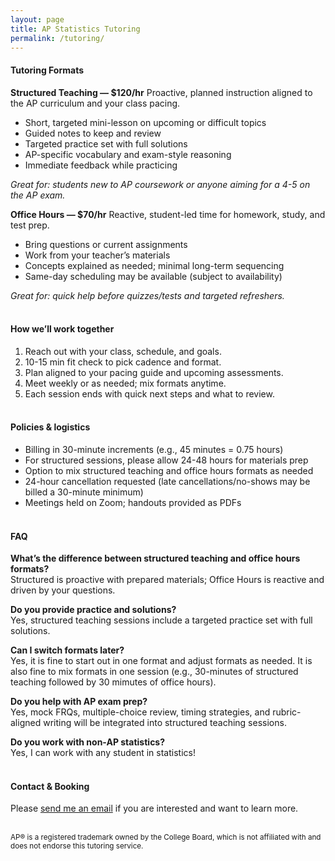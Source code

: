 ```yaml
---
layout: page
title: AP Statistics Tutoring
permalink: /tutoring/
---
```

#### **Tutoring Formats**
**Structured Teaching — $120/hr**
Proactive, planned instruction aligned to the AP curriculum and your class pacing.

- Short, targeted mini-lesson on upcoming or difficult topics  
- Guided notes to keep and review  
- Targeted practice set with full solutions  
- AP-specific vocabulary and exam-style reasoning  
- Immediate feedback while practicing

*Great for: students new to AP coursework or anyone aiming for a 4-5 on the AP exam.*
<br>

**Office Hours — $70/hr**
Reactive, student-led time for homework, study, and test prep.

- Bring questions or current assignments  
- Work from your teacher’s materials  
- Concepts explained as needed; minimal long-term sequencing  
- Same-day scheduling may be available (subject to availability)

*Great for: quick help before quizzes/tests and targeted refreshers.*
<br><br>

#### **How we’ll work together**
1) Reach out with your class, schedule, and goals.  
2) 10-15 min fit check to pick cadence and format.  
3) Plan aligned to your pacing guide and upcoming assessments.  
4) Meet weekly or as needed; mix formats anytime.  
5) Each session ends with quick next steps and what to review.
<br><br>

#### **Policies & logistics**
- Billing in 30-minute increments (e.g., 45 minutes = 0.75 hours)  
- For structured sessions, please allow 24-48 hours for materials prep  
- Option to mix structured teaching and office hours formats as needed  
- 24-hour cancellation requested (late cancellations/no-shows may be billed a 30-minute minimum)  
- Meetings held on Zoom; handouts provided as PDFs
<br><br>

#### **FAQ**
**What’s the difference between structured teaching and office hours formats?**  
Structured is proactive with prepared materials; Office Hours is reactive and driven by your questions.

**Do you provide practice and solutions?**  
Yes, structured teaching sessions include a targeted practice set with full solutions.

**Can I switch formats later?**  
Yes, it is fine to start out in one format and adjust formats as needed. It is also fine to mix formats in one session (e.g., 30-minutes of structured teaching followed by 30 mimutes of office hours).

**Do you help with AP exam prep?**  
Yes, mock FRQs, multiple-choice review, timing strategies, and rubric-aligned writing will be integrated into structured teaching sessions.

**Do you work with non-AP statistics?**  
Yes, I can work with any student in statistics!
<br><br>

#### **Contact & Booking**
Please [send me an email](mailto:delnokatherine@gmail.com) if you are interested and want to learn more.
<br><br>

<small>AP® is a registered trademark owned by the College Board, which is not affiliated with and does not endorse this tutoring service.</small>